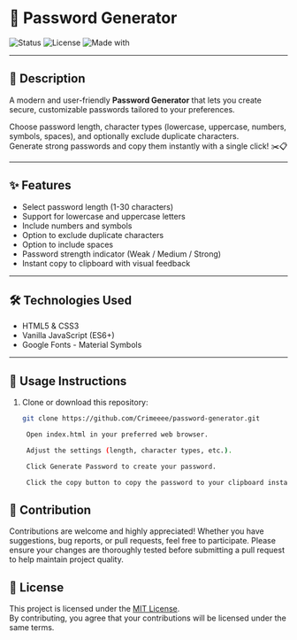 # 🔐 Password Generator

![Status](https://img.shields.io/badge/status-production-green) 
![License](https://img.shields.io/badge/license-MIT-blue)
![Made with](https://img.shields.io/badge/Made%20with-HTML%20%7C%20CSS%20%7C%20JS-orange)

---

## 📣 Description
A modern and user-friendly **Password Generator** that lets you create secure, customizable passwords tailored to your preferences.

Choose password length, character types (lowercase, uppercase, numbers, symbols, spaces), and optionally exclude duplicate characters.  
Generate strong passwords and copy them instantly with a single click! ✂️📋

---

## ✨ Features

- Select password length (1-30 characters)
- Support for lowercase and uppercase letters
- Include numbers and symbols
- Option to exclude duplicate characters
- Option to include spaces
- Password strength indicator (Weak / Medium / Strong)
- Instant copy to clipboard with visual feedback

---

## 🛠️ Technologies Used

- HTML5 & CSS3
- Vanilla JavaScript (ES6+)
- Google Fonts - Material Symbols

---

## 🚀 Usage Instructions

1. Clone or download this repository:
   ```bash
   git clone https://github.com/Crimeeee/password-generator.git

    Open index.html in your preferred web browser.

    Adjust the settings (length, character types, etc.).

    Click Generate Password to create your password.

    Click the copy button to copy the password to your clipboard instantly.

## 🤝 Contribution

Contributions are welcome and highly appreciated! Whether you have suggestions, bug reports, or pull requests, feel free to participate.
Please ensure your changes are thoroughly tested before submitting a pull request to help maintain project quality.

## 📄 License

This project is licensed under the [MIT License](LICENSE).  
By contributing, you agree that your contributions will be licensed under the same terms.
